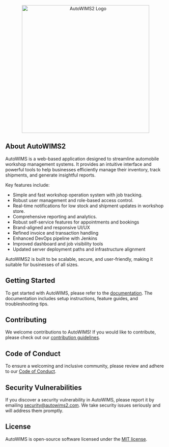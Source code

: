 <p align="center"><a href="https://github.com/HaimanResourcesConsulting/autowims2.0/blob/uat/public/img/autowims_logo.png" target="_blank"><img src="https://github.com/HaimanResourcesConsulting/autowims2.0/blob/uat/public/img/autowims_logo.png" width="400" alt="AutoWIMS2 Logo"></a></p>

## About AutoWIMS2

AutoWIMS is a web-based application designed to streamline automobile workshop management systems. It provides an intuitive interface and powerful tools to help businesses efficiently manage their inventory, track shipments, and generate insightful reports.

Key features include:

- Simple and fast workshop operation system with job tracking.
- Robust user management and role-based access control.
- Real-time notifications for low stock and shipment updates in workshop store.
- Comprehensive reporting and analytics.
- Robust self-service features for appointments and bookings
- Brand-aligned and responsive UI/UX
- Refined invoice and transaction handling
- Enhanced DevOps pipeline with Jenkins
- Improved dashboard and job visibility tools
- Updated server deployment paths and infrastructure alignment

AutoWIMS2 is built to be scalable, secure, and user-friendly, making it suitable for businesses of all sizes.

## Getting Started

To get started with AutoWIMS, please refer to the [documentation](https://github.com/hrc-1/autowims2/wiki). The documentation includes setup instructions, feature guides, and troubleshooting tips.

## Contributing

We welcome contributions to AutoWIMS! If you would like to contribute, please check out our [contribution guidelines](https://github.com/hrc-1/autowims2/blob/main/CONTRIBUTING.md).

## Code of Conduct

To ensure a welcoming and inclusive community, please review and adhere to our [Code of Conduct](https://github.com/hrc-1/autowims2/blob/main/CODE_OF_CONDUCT.md).

## Security Vulnerabilities

If you discover a security vulnerability in AutoWIMS, please report it by emailing [security@autowims2.com](mailto:security@autowims2.com). We take security issues seriously and will address them promptly.

## License

AutoWIMS is open-source software licensed under the [MIT license](https://opensource.org/licenses/MIT).
